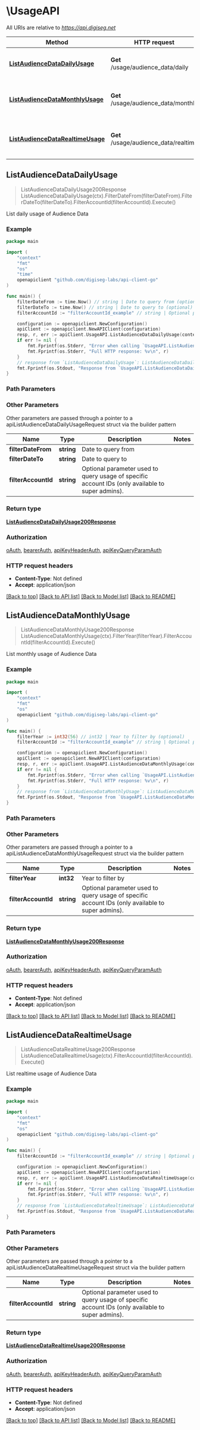 # \UsageAPI

All URIs are relative to *https://api.digiseg.net*

Method | HTTP request | Description
------------- | ------------- | -------------
[**ListAudienceDataDailyUsage**](UsageAPI.md#ListAudienceDataDailyUsage) | **Get** /usage/audience_data/daily | List daily usage of Audience Data
[**ListAudienceDataMonthlyUsage**](UsageAPI.md#ListAudienceDataMonthlyUsage) | **Get** /usage/audience_data/monthly | List monthly usage of Audience Data
[**ListAudienceDataRealtimeUsage**](UsageAPI.md#ListAudienceDataRealtimeUsage) | **Get** /usage/audience_data/realtime | List realtime usage of Audience Data



## ListAudienceDataDailyUsage

> ListAudienceDataDailyUsage200Response ListAudienceDataDailyUsage(ctx).FilterDateFrom(filterDateFrom).FilterDateTo(filterDateTo).FilterAccountId(filterAccountId).Execute()

List daily usage of Audience Data



### Example

```go
package main

import (
	"context"
	"fmt"
	"os"
    "time"
	openapiclient "github.com/digiseg-labs/api-client-go"
)

func main() {
	filterDateFrom := time.Now() // string | Date to query from (optional)
	filterDateTo := time.Now() // string | Date to query to (optional)
	filterAccountId := "filterAccountId_example" // string | Optional parameter used to query usage of specific account IDs (only available to super admins).  (optional)

	configuration := openapiclient.NewConfiguration()
	apiClient := openapiclient.NewAPIClient(configuration)
	resp, r, err := apiClient.UsageAPI.ListAudienceDataDailyUsage(context.Background()).FilterDateFrom(filterDateFrom).FilterDateTo(filterDateTo).FilterAccountId(filterAccountId).Execute()
	if err != nil {
		fmt.Fprintf(os.Stderr, "Error when calling `UsageAPI.ListAudienceDataDailyUsage``: %v\n", err)
		fmt.Fprintf(os.Stderr, "Full HTTP response: %v\n", r)
	}
	// response from `ListAudienceDataDailyUsage`: ListAudienceDataDailyUsage200Response
	fmt.Fprintf(os.Stdout, "Response from `UsageAPI.ListAudienceDataDailyUsage`: %v\n", resp)
}
```

### Path Parameters



### Other Parameters

Other parameters are passed through a pointer to a apiListAudienceDataDailyUsageRequest struct via the builder pattern


Name | Type | Description  | Notes
------------- | ------------- | ------------- | -------------
 **filterDateFrom** | **string** | Date to query from | 
 **filterDateTo** | **string** | Date to query to | 
 **filterAccountId** | **string** | Optional parameter used to query usage of specific account IDs (only available to super admins).  | 

### Return type

[**ListAudienceDataDailyUsage200Response**](ListAudienceDataDailyUsage200Response.md)

### Authorization

[oAuth](../README.md#oAuth), [bearerAuth](../README.md#bearerAuth), [apiKeyHeaderAuth](../README.md#apiKeyHeaderAuth), [apiKeyQueryParamAuth](../README.md#apiKeyQueryParamAuth)

### HTTP request headers

- **Content-Type**: Not defined
- **Accept**: application/json

[[Back to top]](#) [[Back to API list]](../README.md#documentation-for-api-endpoints)
[[Back to Model list]](../README.md#documentation-for-models)
[[Back to README]](../README.md)


## ListAudienceDataMonthlyUsage

> ListAudienceDataMonthlyUsage200Response ListAudienceDataMonthlyUsage(ctx).FilterYear(filterYear).FilterAccountId(filterAccountId).Execute()

List monthly usage of Audience Data



### Example

```go
package main

import (
	"context"
	"fmt"
	"os"
	openapiclient "github.com/digiseg-labs/api-client-go"
)

func main() {
	filterYear := int32(56) // int32 | Year to filter by (optional)
	filterAccountId := "filterAccountId_example" // string | Optional parameter used to query usage of specific account IDs (only available to super admins).  (optional)

	configuration := openapiclient.NewConfiguration()
	apiClient := openapiclient.NewAPIClient(configuration)
	resp, r, err := apiClient.UsageAPI.ListAudienceDataMonthlyUsage(context.Background()).FilterYear(filterYear).FilterAccountId(filterAccountId).Execute()
	if err != nil {
		fmt.Fprintf(os.Stderr, "Error when calling `UsageAPI.ListAudienceDataMonthlyUsage``: %v\n", err)
		fmt.Fprintf(os.Stderr, "Full HTTP response: %v\n", r)
	}
	// response from `ListAudienceDataMonthlyUsage`: ListAudienceDataMonthlyUsage200Response
	fmt.Fprintf(os.Stdout, "Response from `UsageAPI.ListAudienceDataMonthlyUsage`: %v\n", resp)
}
```

### Path Parameters



### Other Parameters

Other parameters are passed through a pointer to a apiListAudienceDataMonthlyUsageRequest struct via the builder pattern


Name | Type | Description  | Notes
------------- | ------------- | ------------- | -------------
 **filterYear** | **int32** | Year to filter by | 
 **filterAccountId** | **string** | Optional parameter used to query usage of specific account IDs (only available to super admins).  | 

### Return type

[**ListAudienceDataMonthlyUsage200Response**](ListAudienceDataMonthlyUsage200Response.md)

### Authorization

[oAuth](../README.md#oAuth), [bearerAuth](../README.md#bearerAuth), [apiKeyHeaderAuth](../README.md#apiKeyHeaderAuth), [apiKeyQueryParamAuth](../README.md#apiKeyQueryParamAuth)

### HTTP request headers

- **Content-Type**: Not defined
- **Accept**: application/json

[[Back to top]](#) [[Back to API list]](../README.md#documentation-for-api-endpoints)
[[Back to Model list]](../README.md#documentation-for-models)
[[Back to README]](../README.md)


## ListAudienceDataRealtimeUsage

> ListAudienceDataRealtimeUsage200Response ListAudienceDataRealtimeUsage(ctx).FilterAccountId(filterAccountId).Execute()

List realtime usage of Audience Data



### Example

```go
package main

import (
	"context"
	"fmt"
	"os"
	openapiclient "github.com/digiseg-labs/api-client-go"
)

func main() {
	filterAccountId := "filterAccountId_example" // string | Optional parameter used to query usage of specific account IDs (only available to super admins).  (optional)

	configuration := openapiclient.NewConfiguration()
	apiClient := openapiclient.NewAPIClient(configuration)
	resp, r, err := apiClient.UsageAPI.ListAudienceDataRealtimeUsage(context.Background()).FilterAccountId(filterAccountId).Execute()
	if err != nil {
		fmt.Fprintf(os.Stderr, "Error when calling `UsageAPI.ListAudienceDataRealtimeUsage``: %v\n", err)
		fmt.Fprintf(os.Stderr, "Full HTTP response: %v\n", r)
	}
	// response from `ListAudienceDataRealtimeUsage`: ListAudienceDataRealtimeUsage200Response
	fmt.Fprintf(os.Stdout, "Response from `UsageAPI.ListAudienceDataRealtimeUsage`: %v\n", resp)
}
```

### Path Parameters



### Other Parameters

Other parameters are passed through a pointer to a apiListAudienceDataRealtimeUsageRequest struct via the builder pattern


Name | Type | Description  | Notes
------------- | ------------- | ------------- | -------------
 **filterAccountId** | **string** | Optional parameter used to query usage of specific account IDs (only available to super admins).  | 

### Return type

[**ListAudienceDataRealtimeUsage200Response**](ListAudienceDataRealtimeUsage200Response.md)

### Authorization

[oAuth](../README.md#oAuth), [bearerAuth](../README.md#bearerAuth), [apiKeyHeaderAuth](../README.md#apiKeyHeaderAuth), [apiKeyQueryParamAuth](../README.md#apiKeyQueryParamAuth)

### HTTP request headers

- **Content-Type**: Not defined
- **Accept**: application/json

[[Back to top]](#) [[Back to API list]](../README.md#documentation-for-api-endpoints)
[[Back to Model list]](../README.md#documentation-for-models)
[[Back to README]](../README.md)

